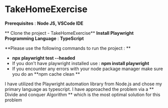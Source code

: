 # TakeHomeExercise
**Prerequisites** : **Node JS, VSCode IDE**



** Clone the project - TakeHomeExercise**
**Install Playwright**
**Programming Language** : **TypeScript** 

**Please use the following commands to run the project : **
- **npx playwright test --headed**
- If you don't have playwright installed use : **npm install playwright**
- If you encounter any errors with your node package manager make sure you do an **npm cache clean **

I have utilized the Playwright automation library from Node.js and chose my primary language as typescript. I have approached the problem via a ** Divide and conquer Algorithm ** which is the most optimal solution for this problem

